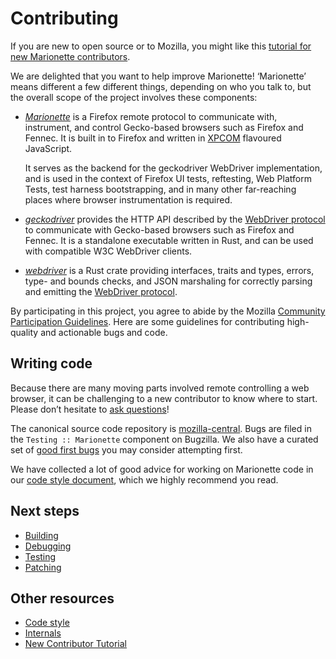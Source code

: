 Contributing
============

If you are new to open source or to Mozilla, you might like this
[tutorial for new Marionette contributors](NewContributors.html).

We are delighted that you want to help improve Marionette!
‘Marionette’ means different a few different things, depending
on who you talk to, but the overall scope of the project involves
these components:

  * [_Marionette_] is a Firefox remote protocol to communicate with,
    instrument, and control Gecko-based browsers such as Firefox
    and Fennec.  It is built in to Firefox and written in [XPCOM]
    flavoured JavaScript.

    It serves as the backend for the geckodriver WebDriver implementation,
    and is used in the context of Firefox UI tests, reftesting,
    Web Platform Tests, test harness bootstrapping, and in many
    other far-reaching places where browser instrumentation is required.

  * [_geckodriver_] provides the HTTP API described by the [WebDriver
    protocol] to communicate with Gecko-based browsers such as
    Firefox and Fennec.  It is a standalone executable written in
    Rust, and can be used with compatible W3C WebDriver clients.

  * [_webdriver_] is a Rust crate providing interfaces, traits
    and types, errors, type- and bounds checks, and JSON marshaling
    for correctly parsing and emitting the [WebDriver protocol].

By participating in this project, you agree to abide by the Mozilla
[Community Participation Guidelines].  Here are some guidelines
for contributing high-quality and actionable bugs and code.

[_Marionette_]: ./index.html
[_geckodriver_]: ../../geckodriver/geckodriver
[_webdriver_]: https://searchfox.org/mozilla-central/source/testing/webdriver/README.md
[WebDriver protocol]: https://w3c.github.io/webdriver/webdriver-spec.html#protocol
[XPCOM]: https://developer.mozilla.org/en-US/docs/Mozilla/Tech/XPCOM/Guide
[Community Participation Guidelines]: https://www.mozilla.org/en-US/about/governance/policies/participation/


Writing code
------------

Because there are many moving parts involved remote controlling
a web browser, it can be challenging to a new contributor to know
where to start.  Please don’t hesitate to [ask questions]!

The canonical source code repository is [mozilla-central].  Bugs are
filed in the `Testing :: Marionette` component on Bugzilla.  We also
have a curated set of [good first bugs] you may consider attempting first.

We have collected a lot of good advice for working on Marionette
code in our [code style document], which we highly recommend you read.

[ask questions]: ./index.html#communication
[reach out to us]: ./index.html#communication
[mozilla-central]: https://searchfox.org/mozilla-central/source/testing/marionette/
[good first bugs]: https://www.joshmatthews.net/bugsahoy/?automation=1
[code style document]: CodeStyle.html


Next steps
----------

  * [Building](Building.html)
  * [Debugging](Debugging.html)
  * [Testing](Testing.html)
  * [Patching](Patches.html)


Other resources
---------------

  * [Code style](CodeStyle.html)
  * [Internals](internals/)
  * [New Contributor Tutorial](NewContributors.html)
